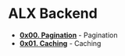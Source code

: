 # ALX Backend

- **[0x00. Pagination](./0x00-pagination/)** - Pagination
- **[0x01. Caching](./0x01-caching/)** - Caching